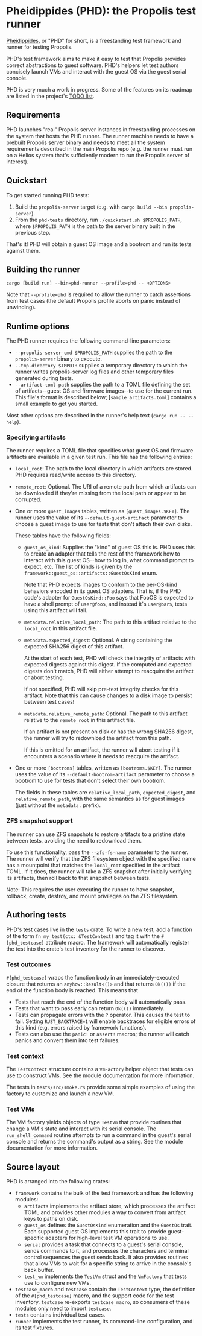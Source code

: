 # Pheidippides (PHD): the Propolis test runner

[Pheidippides](https://en.wikipedia.org/wiki/Pheidippides), or "PHD" for short,
is a freestanding test framework and runner for testing Propolis.

PHD's test framework aims to make it easy to test that Propolis provides correct
abstractions to guest software. PHD's helpers let test authors concisely launch
VMs and interact with the guest OS via the guest serial console.

PHD is very much a work in progress. Some of the features on its roadmap are
listed in the project's [TODO list](TODO.adoc).

## Requirements

PHD launches "real" Propolis server instances in freestanding processes on the
system that hosts the PHD runner. The runner machine needs to have a prebuilt
Propolis server binary and needs to meet all the system requirements described
in the main Propolis repo (e.g. the runner must run on a Helios system that's
sufficiently modern to run the Propolis server of interest).

## Quickstart

To get started running PHD tests:

1. Build the `propolis-server` target (e.g. with `cargo build --bin
   propolis-server`).
1. From the `phd-tests` directory, run `./quickstart.sh $PROPOLIS_PATH`, where
   `$PROPOLIS_PATH` is the path to the server binary built in the previous step.

That's it! PHD will obtain a guest OS image and a bootrom and run its tests
against them.

## Building the runner

`cargo [build|run] --bin=phd-runner --profile=phd -- <OPTIONS>`

Note that `--profile=phd` is required to allow the runner to catch assertions
from test cases (the default Propolis profile aborts on panic instead of
unwinding).

## Runtime options

The PHD runner requires the following command-line parameters:

- `--propolis-server-cmd $PROPOLIS_PATH` supplies the path to the
  `propolis-server` binary to execute.
- `--tmp-directory $TMPDIR` supplies a temporary directory to which the runner
  writes propolis-server log files and other temporary files generated during
  tests.
- `--artifact-toml-path` supplies the path to a TOML file defining the set of
  artifacts--guest OS and firmware images--to use for the current run. This
  file's format is described below; [`sample_artifacts.toml`] contains a small
  example to get you started.

Most other options are described in the runner's help text (`cargo run --
--help`).

### Specifying artifacts

The runner requires a TOML file that specifies what guest OS and firmware
artifacts are available in a given test run. This file has the following
entries:

- `local_root`: The path to the local directory in which artifacts are stored.
  PHD requires read/write access to this directory.
- `remote_root`: Optional. The URI of a remote path from which artifacts can be
  downloaded if they're missing from the local path or appear to be corrupted.
- One or more `guest_images` tables, written as `[guest_images.$KEY]`. The
  runner uses the value of its `--default-guest-artifact` parameter to choose a
  guest image to use for tests that don't attach their own disks.

  These tables have the following fields:
  - `guest_os_kind`: Supplies the "kind" of guest OS this is. PHD uses this to
    create an adapter that tells the rest of the framework how to interact with
    this guest OS--how to log in, what command prompt to expect, etc. The list
    of kinds is given by the `framework::guest_os::artifacts::GuestOsKind` enum.

    Note that PHD expects images to conform to the per-OS-kind behaviors encoded
    in its guest OS adapters. That is, if the PHD code's adapter for
    `GuestOsKind::Foo` says that FooOS is expected to have a shell prompt of
    `user@foo$`, and instead it's `user@bar$`, tests using this artifact will
    fail.
  - `metadata.relative_local_path`: The path to this artifact relative to the
    `local_root` in this artifact file.
  - `metadata.expected_digest`: Optional. A string containing the expected
    SHA256 digest of this artifact.

    At the start of each test, PHD will check the integrity of artifacts with
    expected digests against this digest. If the computed and expected digests
    don't match, PHD will either attempt to reacquire the artifact or abort
    testing.

    If not specified, PHD will skip pre-test integrity checks for this artifact.
    Note that this can cause changes to a disk image to persist between test
    cases!
  - `metadata.relative_remote_path`: Optional. The path to this artifact
    relative to the `remote_root` in this artifact file.

    If an artifact is not present on disk or has the wrong SHA256 digest, the
    runner will try to redownload the artifact from this path.

    If this is omitted for an artifact, the runner will abort testing if it
    encounters a scenario where it needs to reacquire the artifact.
- One or more `[bootroms]` tables, written as `[bootroms.$KEY]`. The runner uses
  the value of its `--default-bootrom-artifact` parameter to choose a bootrom to
  use for tests that don't select their own bootrom.

  The fields in these tables are `relative_local_path`, `expected_digest`, and
  `relative_remote_path`, with the same semantics as for guest images (just
  without the `metadata.` prefix).

### ZFS snapshot support

The runner can use ZFS snapshots to restore artifacts to a pristine state
between tests, avoiding the need to redownload them.

To use this functionality, pass the `--zfs-fs-name` parameter to the runner. The
runner will verify that the ZFS filesystem object with the specified name has a
mountpoint that matches the `local_root` specified in the artifact TOML. If it
does, the runner will take a ZFS snapshot after initially verifying its
artifacts, then roll back to that snapshot between tests.

Note: This requires the user executing the runner to have snapshot, rollback,
create, destroy, and mount privileges on the ZFS filesystem.

## Authoring tests

PHD's test cases live in the `tests` crate. To write a new test, add a function
of the form `fn my_test(ctx: &TestContext)` and tag it with the
`#[phd_testcase]` attribute macro. The framework will automatically register the
test into the crate's test inventory for the runner to discover.

### Test outcomes

`#[phd_testcase]` wraps the function body in an immediately-executed closure
that returns an `anyhow::Result<()>` and that returns `Ok(())` if the end of the
function body is reached. This means that

- Tests that reach the end of the function body will automatically pass.
- Tests that want to pass early can return `Ok(())` immediately.
- Tests can propagate errors with the `?` operator. This causes the test to
  fail. Setting `RUST_BACKTRACE=1` will enable backtraces for eligible errors of
  this kind (e.g. errors raised by framework functions).
- Tests can also use the `panic!` or `assert!` macros; the runner will catch
  panics and convert them into test failures.

### Test context

The `TestContext` structure contains a `VmFactory` helper object that tests can
use to construct VMs. See the module documentation for more information.

The tests in `tests/src/smoke.rs` provide some simple examples of using the
factory to customize and launch a new VM.

### Test VMs

The VM factory yields objects of type `TestVm` that provide routines that change
a VM's state and interact with its serial console. The `run_shell_command`
routine attempts to run a command in the guest's serial console and returns the
command's output as a string. See the module documentation for more information.

## Source layout

PHD is arranged into the following crates:

- `framework` contains the bulk of the test framework and has the following
  modules:
  - `artifacts` implements the artifact store, which processes the artifact TOML
    and provides other modules a way to convert from artifact keys to paths on
    disk.
  - `guest_os` defines the `GuestOsKind` enumeration and the `GuestOs` trait.
    Each supported guest OS implements this trait to provide guest-specific
    adapters for high-level test VM operations to use.
  - `serial` provides a task that connects to a guest's serial console, sends
    commands to it, and processes the characters and terminal control sequences
    the guest sends back. It also provides routines that allow VMs to wait for a
    specific string to arrive in the console's back buffer.
  - `test_vm` implements the `TestVm` struct and the `VmFactory` that tests use
    to configure new VMs.
- `testcase_macro` and `testcase` contain the `TestContext` type, the definition
  of the `#[phd_testcase]` macro, and the support code for the test inventory.
  `testcase` re-exports `testcase_macro`, so consumers of these modules only
  need to import `testcase`.
- `tests` contains individual test cases.
- `runner` implements the test runner, its command-line configuration, and its
  test fixtures.
